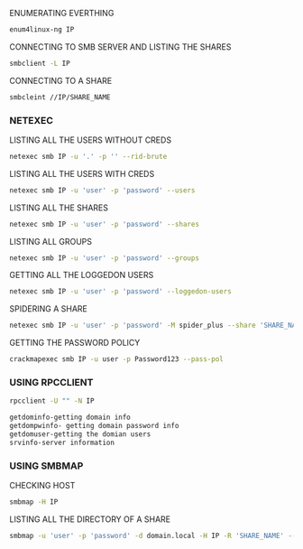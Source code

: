 ENUMERATING EVERTHING

```bash
enum4linux-ng IP
```

CONNECTING TO SMB SERVER AND LISTING THE SHARES

```bash
smbclient -L IP
```

CONNECTING TO A SHARE

```bash
smbcleint //IP/SHARE_NAME
```

### NETEXEC

LISTING ALL THE USERS WITHOUT CREDS

```bash
netexec smb IP -u '.' -p '' --rid-brute
```

LISTING ALL THE USERS WITH CREDS

```bash
netexec smb IP -u 'user' -p 'password' --users
```

LISTING ALL THE SHARES

```bash
netexec smb IP -u 'user' -p 'password' --shares
```

LISTING ALL GROUPS

```bash
netexec smb IP -u 'user' -p 'password' --groups
```

GETTING ALL THE LOGGEDON USERS

```bash
netexec smb IP -u 'user' -p 'password' --loggedon-users
```

SPIDERING A SHARE

```bash
netexec smb IP -u 'user' -p 'password' -M spider_plus --share 'SHARE_NAME'
```

GETTING THE PASSWORD POLICY

```bash
crackmapexec smb IP -u user -p Password123 --pass-pol
```

### USING RPCCLIENT

```bash
rpcclient -U "" -N IP

getdominfo-getting domain info
getdompwinfo- getting domain password info
getdomuser-getting the domian users
srvinfo-server information
```

### USING SMBMAP

CHECKING HOST

```bash
smbmap -H IP
```

LISTING ALL THE DIRECTORY OF A SHARE

```bash
smbmap -u 'user' -p 'password' -d domain.local -H IP -R 'SHARE_NAME' --dir-only
```
